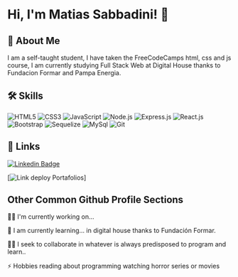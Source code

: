 # Hi, I'm Matias Sabbadini! 👋

## 🚀 About Me
I am a self-taught student, I have taken the FreeCodeCamps html, css and js course, 
I am currently studying Full Stack Web at Digital House thanks to Fundacion Formar and Pampa Energia.



## 🛠 Skills

![HTML5](https://img.shields.io/badge/-HTML5-E34F26?style=plastic&logo=html5&logoColor=white)
![CSS3](https://img.shields.io/badge/-CSS3-1572B6?style=plastic&logo=css3&logoColor=white)
![JavaScript](https://img.shields.io/badge/-JavaScript-F7DF1E?style=plastic&logo=JavaScript&logoColor=white)
![Node.js](https://img.shields.io/badge/-Node.js-316b03?style=plastic&logo=Node.js&logoColor=white)
![Express.js](https://img.shields.io/badge/-Express-orange?style=plastic&logo=Express&logoColor=white)
![React.js](https://img.shields.io/badge/-React-04979d?style=plastic&logo=React&logoColor=white)
![Bootstrap](https://img.shields.io/badge/-Bootstrap-5c11f2?style=plastic&logo=Bootstrap&logoColor=white)
![Sequelize](https://img.shields.io/badge/-Sequelize-978108?style=plastic&logo=Sequelize&logoColor=white)
![MySql](https://img.shields.io/badge/-MySQL-cian?style=plastic&logo=Mysql&logoColor=white)
![Git](https://img.shields.io/badge/-Git-f23611?style=plastic&logo=Git&logoColor=white)



## 🔗 Links
[![Linkedin Badge](https://img.shields.io/badge/-Linkedin-0077B5?style=plastic&logo=Linkedin&logoColor=white&link=https://www.linkedin.com/in/matias-sabbadini-0141a0218/)](https://www.linkedin.com/in/matias-sabbadini-0141a0218/)

[![Link deploy Portafolios](https://img.shields.io/badge/-Portafolio-ff002c?style=plastic&logo=Vercel&logoColor=white&link=https://portafolio-matias-sabbadini.vercel.app/)]

## Other Common Github Profile Sections
👩‍💻 I'm currently working on...

🧠 I am currently learning... in digital house thanks to Fundación Formar.

👯‍♀️ I seek to collaborate in whatever is always predisposed to program and learn..


⚡️ Hobbies reading about programming watching horror series or movies






